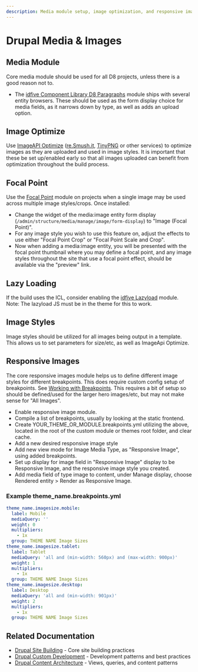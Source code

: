 ```yaml
---
description: Media module setup, image optimization, and responsive image handling in Drupal
---
```


# Drupal Media & Images

## Media Module

Core media module should be used for all D8 projects, unless there is a good reason not to.

- The [idfive Component Library D8 Paragraphs](https://bitbucket.org/idfivellc/idfive-component-library-d8-paragraphs) module ships with several entity browsers. These should be used as the form display choice for media fields, as it narrows down by type, as well as adds an upload option.

## Image Optimize

Use [ImageAPI Optimize](https://www.drupal.org/project/imageapi_optimize) ([re.Smush.it](https://www.drupal.org/project/imageapi_optimize_resmushit), [TinyPNG](https://www.drupal.org/project/imageapi_optimize_tinypng) or other services) to optimize images as they are uploaded and used in image styles. It is important that these be set up/enabled early so that all images uploaded can benefit from optimization throughout the build process.

## Focal Point

Use the [Focal Point](https://www.drupal.org/project/focal_point) module on projects when a single image may be used across multiple image styles/crops. Once installed:

- Change the widget of the media:image entity form display (`/admin/structure/media/manage/image/form-display`) to "Image (Focal Point)".
- For any image style you wish to use this feature on, adjust the effects to use either "Focal Point Crop" or "Focal Point Scale and Crop".
- Now when adding a media:image entity, you will be presented with the focal point thumbnail where you may define a focal point, and any image styles throughout the site that use a focal point effect, should be available via the "preview" link.

## Lazy Loading

If the build uses the ICL, consider enabling the [idfive Lazyload](https://bitbucket.org/idfivellc/idfive-component-library-d8-paragraphs/src/8.x-2.x/modules/idfive_lazyload/) module. Note: The lazyload JS must be in the theme for this to work.

## Image Styles

Image styles should be utilized for all images being output in a template. This allows us to set parameters for size/etc, as well as ImageApi Optimize.

## Responsive Images

The core responsive images module helps us to define different image styles for different breakpoints. This does require custom config setup of breakpoints. See [Working with Breakpoints](https://www.drupal.org/docs/8/theming-drupal-8/working-with-breakpoints-in-drupal-8). This requires a bit of setup so should be defined/used for the larger hero images/etc, but may not make sense for "All Images".

- Enable responsive image module.
- Compile a list of breakpoints, usually by looking at the static frontend.
- Create YOUR_THEME_OR_MODULE.breakpoints.yml utilizing the above, located in the root of the custom module or themes root folder, and clear cache.
- Add a new desired responsive image style
- Add new view mode for Image Media Type, as "Responsive Image", using added breakpoints.
- Set up display for image field in "Responsive Image" display to be Responsive Image, and the responsive image style you created.
- Add media field of type image to content, under Manage display, choose Rendered entity > Render as Responsive Image.

### Example theme_name.breakpoints.yml

```yml
theme_name.imagesize.mobile:
  label: Mobile
  mediaQuery: ''
  weight: 0
  multipliers:
    - 1x
  group: THEME NAME Image Sizes
theme_name.imagesize.tablet:
  label: Tablet
  mediaQuery: 'all and (min-width: 560px) and (max-width: 900px)'
  weight: 1
  multipliers:
    - 1x
  group: THEME NAME Image Sizes
theme_name.imagesize.desktop:
  label: Desktop
  mediaQuery: 'all and (min-width: 901px)'
  weight: 2
  multipliers:
    - 1x
  group: THEME NAME Image Sizes
```

## Related Documentation

- [Drupal Site Building](./drupal-sitebuilding.md) - Core site building practices
- [Drupal Custom Development](./drupal-custom-development.md) - Development patterns and best practices
- [Drupal Content Architecture](./drupal-content-architecture.md) - Views, queries, and content patterns
